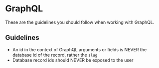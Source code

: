 # GraphQL

These are the guidelines you should follow when working with GraphQL.

## Guidelines

- An id in the context of GraphQL arguments or fields is NEVER the database id of the record, rather the `slug`
- Database record ids should NEVER be exposed to the user
